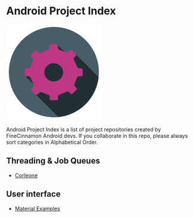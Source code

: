 Android Project Index
=====================
![Project index image](/art/settings.png)

Android Project Index is a list of project repositories created by FineCinnamon Android devs.
If you collaborate in this repo, please always sort categories in Alphabetical Order.

Threading & Job Queues
----------------------
* [Corleone][corleone-link]


User interface
--------------

* [Material Examples][material-examples-link]

[corleone-link]: https://github.com/JorgeCastilloPrz/Corleone
[material-examples-link]: https://github.com/saulmm/Android-Material-Examples

